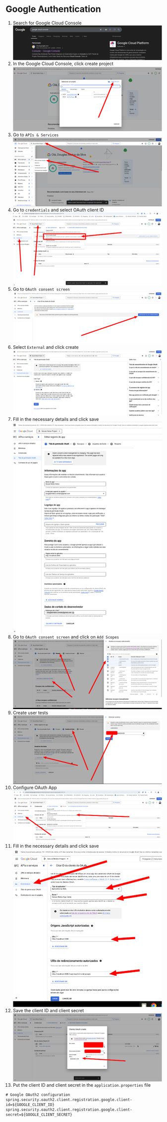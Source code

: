 # Google Authentication
1. Search for Google Cloud Console
![Search google cloud console](./images/google-cloud-console-search.png)
2. In the Google Cloud Console, click create project
![Create Project](./images/google-cloud-console-create-project.png)
3. Go to `APIs & Services`
![APIs & Services](./images/google-cloud-console-api.png)
4. Go to `credentials` and select OAuth client ID
![Credentials](./images/google-cloud-console-api-client-id.png)
5. Go to `OAuth consent screen`
![OAuth consent screen](./images/google-cloud-console-api-configure.png)
6. Select `External` and click create
![Credentials](./images/google-cloud-console-api-configure-external.png)
7. Fill in the necessary details and click save
![OAuth consent screen](./images/google-cloud-console-api-configure-screen-oauth.png)
8. Go to `OAuth consent screen` and click on `Add Scopes`
![OAuth consent screen](./images/google-cloud-console-api-configure-screen-oauth-scopes.png)
9. Create user tests
![OAuth consent screen](./images/google-cloud-console-api-configure-screen-oauth-user-tests.png)
10. Configure OAuth App
![OAuth consent screen](./images/google-cloud-console-api-configure-oauth-app.png)
11. Fill in the necessary details and click save
![OAuth consent screen](./images/google-cloud-console-api-configure-oauth-app-form.png)
12. Save the client ID and client secret
![OAuth consent screen](./images/google-cloud-console-api-configure-oauth-app-id-secret-key.png)
13. Put the client ID and client secret in the `application.properties` file
```properties
# Google OAuth2 configuration
spring.security.oauth2.client.registration.google.client-id=${GOOGLE_CLIENT_ID}
spring.security.oauth2.client.registration.google.client-secret=${GOOGLE_CLIENT_SECRET}
```